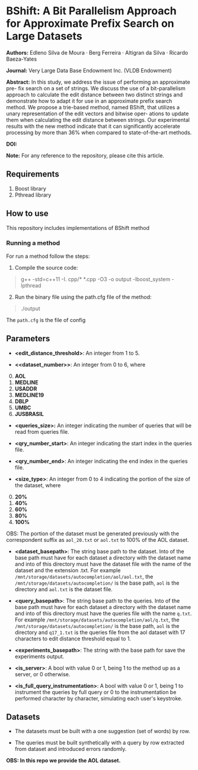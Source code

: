 # BShift: A Bit Parallelism Approach for Approximate Prefix Search on Large Datasets

**Authors:** Edleno Silva de Moura · Berg Ferreira · Altigran da Silva · Ricardo Baeza-Yates

**Journal:** Very Large Data Base Endowment Inc. (VLDB Endowment)

**Abstract:** In this study, we address the issue of performing an approximate pre-
fix search on a set of strings. We discuss the use of a bit-parallelism
approach to calculate the edit distance between two distinct strings
and demonstrate how to adapt it for use in an approximate prefix
search method. We propose a trie-based method, named BShift, that
utilizes a unary representation of the edit vectors and bitwise oper-
ations to update them when calculating the edit distance between
strings. Our experimental results with the new method indicate
that it can significantly accelerate processing by more than 36%
when compared to state-of-the-art methods.

**DOI:** 

**Note:** For any reference to the repository, please cite this article.


## Requirements

1. Boost library
2. Pthread library

## How to use

This repository includes implementations of BShift method

### Running a method

For run a method follow the steps:

1. Compile the source code:

> g++ -std=c++11 -I. cpp/* *.cpp -O3 -o output -lboost_system -lpthread

2. Run the binary file using the path.cfg file of the method:

> ./output

The `path.cfg` is the file of config

## Parameters

* **<edit_distance_threshold>**: An integer from 1 to 5.

* **<<dataset_number>>**: An integer from 0 to 6, where

0. **AOL**
1. **MEDLINE**
2. **USADDR**
3. **MEDLINE19**
4. **DBLP**
5. **UMBC**
6. **JUSBRASIL**

* **<queries_size>:** An integer indicating the number of queries that will be read from queries file.


* **<qry_number_start>**: An integer indicating the start index in the queries file.


* **<qry_number_end>**: An integer indicating the end index in the queries file.


* **<size_type>**: An integer from 0 to 4 indicating the portion of the size of the dataset, where

0. **20%**
1. **40%**
2. **60%**
3. **80%**
4. **100%**

OBS: The portion of the dataset must be generated previously with the correspondent suffix as `aol_20.txt` or `aol.txt` to 100% of the AOL dataset.


* **<dataset_basepath>**: The string base path to the dataset. Into of the base path must have for each dataset a
  directory with the dataset name and into of this directory must have the dataset file with the name of the dataset and the
  extension .txt. For example `/mnt/storage/datasets/autocompletion/aol/aol.txt`, the `/mnt/storage/datasets/autocompletion/`
  is the base path, `aol` is the directory and `aol.txt` is the dataset file.


* **<query_basepath>**: The string base path to the queries. Into of the base path must have for each dataset a
  directory with the dataset name and into of this directory must have the queries file with the name `q.txt`.
  For example `/mnt/storage/datasets/autocompletion/aol/q.txt`, the `/mnt/storage/datasets/autocompletion/`
  is the base path, `aol` is the directory and `q17_1.txt` is the queries file from the aol dataset with 17 characters
  to edit distance threshold equal to 1.

* **<experiments_basepath>**: The string with the base path for save the experiments output.


* **<is_server>**: A bool with value 0 or 1, being 1 to the method up as a server, or 0 otherwise.


* **<is_full_query_instrumentation>**: A bool with value 0 or 1, being 1 to instrument the queries
  by full query or 0 to the instrumentation be performed character by character, simulating each user's keystroke.

## Datasets

* The datasets must be built with a one suggestion (set of words) by row.


* The queries must be built synthetically with a query by row extracted from dataset and introduced errors randomly.

**OBS: In this repo we provide the AOL dataset.**
